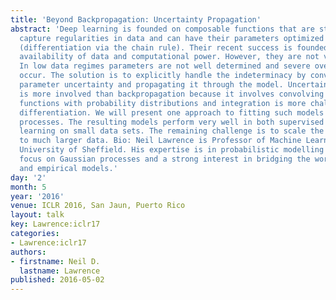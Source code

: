 ```yaml
---
title: 'Beyond Backpropagation: Uncertainty Propagation'
abstract: 'Deep learning is founded on composable functions that are structured to
  capture regularities in data and can have their parameters optimized by backpropagation
  (differentiation via the chain rule). Their recent success is founded on the increased
  availability of data and computational power. However, they are not very data efficient.
  In low data regimes parameters are not well determined and severe overfitting can
  occur. The solution is to explicitly handle the indeterminacy by converting it to
  parameter uncertainty and propagating it through the model. Uncertainty propagation
  is more involved than backpropagation because it involves convolving the composite
  functions with probability distributions and integration is more challenging than
  differentiation. We will present one approach to fitting such models using Gaussian
  processes. The resulting models perform very well in both supervised and unsupervised
  learning on small data sets. The remaining challenge is to scale the algorithms
  to much larger data. Bio: Neil Lawrence is Professor of Machine Learning at the
  University of Sheffield. His expertise is in probabilistic modelling with a particular
  focus on Gaussian processes and a strong interest in bridging the worlds of mechanistic
  and empirical models.'
day: '2'
month: 5
year: '2016'
venue: ICLR 2016, San Jaun, Puerto Rico
layout: talk
key: Lawrence:iclr17
categories:
- Lawrence:iclr17
authors:
- firstname: Neil D.
  lastname: Lawrence
published: 2016-05-02
---
```

